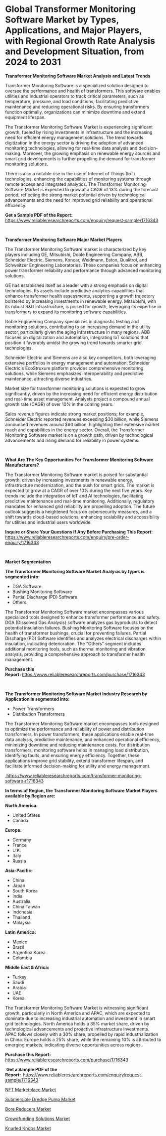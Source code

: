 <p><h1>Global Transformer Monitoring Software Market by Types, Applications, and Major Players, with Regional Growth Rate Analysis and Development Situation, from 2024 to 2031</h1></p><p><strong>Transformer Monitoring Software Market Analysis and Latest Trends</strong></p>
<p><p>Transformer Monitoring Software is a specialized solution designed to oversee the performance and health of transformers. This software enables utilities and industrial operators to track critical parameters, such as temperature, pressure, and load conditions, facilitating predictive maintenance and reducing operational risks. By ensuring transformers function optimally, organizations can minimize downtime and extend equipment lifespan.</p><p>The Transformer Monitoring Software Market is experiencing significant growth, fueled by rising investments in infrastructure and the increasing need for efficient energy management solutions. The trend towards digitization in the energy sector is driving the adoption of advanced monitoring technologies, allowing for real-time data analysis and decision-making. Moreover, the growing emphasis on renewable energy sources and smart grid developments is further propelling the demand for transformer monitoring solutions.</p><p>There is also a notable rise in the use of Internet of Things (IoT) technologies, enhancing the capabilities of monitoring systems through remote access and integrated analytics. The Transformer Monitoring Software Market is expected to grow at a CAGR of 13% during the forecast period, reflecting the strong market potential driven by technological advancements and the need for improved grid reliability and operational efficiency.</p></p>
<p><strong>Get a Sample PDF of the Report:&nbsp;</strong> <a href="https://www.reliableresearchreports.com/enquiry/request-sample/1716343?utm_campaign=5&utm_medium=2&utm_source=Github&utm_content=ia&utm_term=23102024&utm_id=transformer-monitoring-software">https://www.reliableresearchreports.com/enquiry/request-sample/1716343</a></p>
<p>&nbsp;</p>
<p><strong>Transformer Monitoring Software Major Market Players</strong></p>
<p><p>The Transformer Monitoring Software market is characterized by key players including GE, Mitsubishi, Doble Engineering Company, ABB, Schneider Electric, Siemens, Koncar, Weidmann, Eaton, Qualitrol, and Schweitzer Engineering Laboratories. These companies focus on enhancing power transformer reliability and performance through advanced monitoring solutions.</p><p>GE has established itself as a leader with a strong emphasis on digital technologies. Its assets include predictive analytics capabilities that enhance transformer health assessments, supporting a growth trajectory bolstered by increasing investments in renewable energy. Mitsubishi, with its robust R&D infrastructure, is poised for growth, leveraging its expertise in transformers to expand its monitoring software capabilities.</p><p>Doble Engineering Company specializes in diagnostic testing and monitoring solutions, contributing to an increasing demand in the utility sector, particularly given the aging infrastructure in many regions. ABB focuses on digitalization and automation, integrating IoT solutions that position it favorably amidst the growing trend towards smarter grid technologies.</p><p>Schneider Electric and Siemens are also key competitors, both leveraging extensive portfolios in energy management and automation. Schneider Electric's EcoStruxure platform provides comprehensive monitoring solutions, while Siemens emphasizes interoperability and predictive maintenance, attracting diverse industries.</p><p>Market size for transformer monitoring solutions is expected to grow significantly, driven by the increasing need for efficient energy distribution and real-time asset management. Analysts project a compound annual growth rate (CAGR) of over 10% in the coming years.</p><p>Sales revenue figures indicate strong market positions; for example, Schneider Electric reported revenues exceeding $30 billion, while Siemens announced revenues around $60 billion, highlighting their extensive market reach and capabilities in the energy sector. Overall, the Transformer Monitoring Software market is on a growth path, driven by technological advancements and rising demand for reliability in power systems.</p></p>
<p>&nbsp;</p>
<p><strong>What Are The Key Opportunities For Transformer Monitoring Software Manufacturers?</strong></p>
<p><p>The Transformer Monitoring Software market is poised for substantial growth, driven by increasing investments in renewable energy, infrastructure modernization, and the push for smart grids. The market is expected to grow at a CAGR of over 10% during the next five years. Key trends include the integration of IoT and AI technologies, facilitating predictive maintenance and real-time monitoring. Additionally, regulatory mandates for enhanced grid reliability are propelling adoption. The future outlook suggests a heightened focus on cybersecurity measures, and a shift towards cloud-based solutions, enhancing scalability and accessibility for utilities and industrial users worldwide.</p></p>
<p><strong>Inquire or Share Your Questions If Any Before Purchasing This Report:</strong> <a href="https://www.reliableresearchreports.com/enquiry/pre-order-enquiry/1716343?utm_campaign=5&utm_medium=2&utm_source=Github&utm_content=ia&utm_term=23102024&utm_id=transformer-monitoring-software">https://www.reliableresearchreports.com/enquiry/pre-order-enquiry/1716343</a></p>
<p>&nbsp;</p>
<p><strong>Market Segmentation</strong></p>
<p><strong>The Transformer Monitoring Software Market Analysis by types is segmented into:</strong></p>
<p><ul><li>DGA Software</li><li>Bushing Monitoring Software</li><li>Partial Discharge (PD) Software</li><li>Others</li></ul></p>
<p><p>The Transformer Monitoring Software market encompasses various specialized tools designed to enhance transformer performance and safety. DGA (Dissolved Gas Analysis) software analyzes gas byproducts to detect potential insulation failures. Bushing Monitoring Software focuses on the health of transformer bushings, crucial for preventing failures. Partial Discharge (PD) Software identifies and analyzes electrical discharges within insulation, indicating deterioration. The "Others" segment includes additional monitoring tools, such as thermal monitoring and vibration analysis, providing a comprehensive approach to transformer health management.</p></p>
<p><strong>Purchase this Report:&nbsp;</strong><a href="https://www.reliableresearchreports.com/purchase/1716343?utm_campaign=5&utm_medium=2&utm_source=Github&utm_content=ia&utm_term=23102024&utm_id=transformer-monitoring-software">https://www.reliableresearchreports.com/purchase/1716343</a></p>
<p>&nbsp;</p>
<p><strong>The Transformer Monitoring Software Market Industry Research by Application is segmented into:</strong></p>
<p><ul><li>Power Transformers</li><li>Distribution Transformers</li></ul></p>
<p><p>The Transformer Monitoring Software market encompasses tools designed to optimize the performance and reliability of power and distribution transformers. In power transformers, these applications enable real-time data analysis, predictive maintenance, and enhanced operational efficiency, minimizing downtime and reducing maintenance costs. For distribution transformers, monitoring software helps in managing load distribution, identifying faults, and ensuring energy efficiency. Together, these applications improve grid stability, extend transformer lifespan, and facilitate informed decision-making for utility and energy management.</p></p>
<p><a href="https://www.reliableresearchreports.com/transformer-monitoring-software-r1716343?utm_campaign=5&utm_medium=2&utm_source=Github&utm_content=ia&utm_term=23102024&utm_id=transformer-monitoring-software">&nbsp;https://www.reliableresearchreports.com/transformer-monitoring-software-r1716343</a></p>
<p><strong>In terms of Region, the Transformer Monitoring Software Market Players available by Region are:</strong></p>
<p>
    <p> <strong> North America: </strong>
        <ul>
            <li>United States</li>
            <li>Canada</li>
        </ul>
        </p> 
    <p> <strong> Europe: </strong>
        <ul>
            <li>Germany</li>
            <li>France</li>
            <li>U.K.</li>
            <li>Italy</li>
            <li>Russia</li>
        </ul>
        </p> 
    <p> <strong> Asia-Pacific: </strong>
        <ul>
            <li>China</li>
            <li>Japan</li>
            <li>South Korea</li>
            <li>India</li>
            <li>Australia</li>
            <li>China Taiwan</li>
            <li>Indonesia</li>
            <li>Thailand</li>
            <li>Malaysia</li>
        </ul>
        </p> 
    <p> <strong> Latin America: </strong>
        <ul>
            <li>Mexico</li>
            <li>Brazil</li>
            <li>Argentina Korea</li>
            <li>Colombia</li>
        </ul>
        </p> 
    <p> <strong> Middle East & Africa: </strong>
        <ul>
            <li>Turkey</li>
            <li>Saudi</li>
            <li>Arabia</li>
            <li>UAE</li>
            <li>Korea</li>
        </ul>
    </p>
    </p>
<p><p>The Transformer Monitoring Software Market is witnessing significant growth, particularly in North America and APAC, which are expected to dominate due to increasing industrial automation and investment in smart grid technologies. North America holds a 35% market share, driven by technological advancements and proactive infrastructure investments. APAC follows closely with a 30% share, propelled by rapid industrialization in China. Europe holds a 25% share, while the remaining 10% is attributed to emerging markets, indicating diverse opportunities across regions.</p></p>
<p><strong>Purchase this Report: </strong><a href="https://www.reliableresearchreports.com/purchase/1716343?utm_campaign=5&utm_medium=2&utm_source=Github&utm_content=ia&utm_term=23102024&utm_id=transformer-monitoring-software">https://www.reliableresearchreports.com/purchase/1716343</a></p>
<p>&nbsp;<strong>Get a Sample PDF of the Report:&nbsp;&nbsp;</strong><a href="https://www.reliableresearchreports.com/enquiry/request-sample/1716343?utm_campaign=5&utm_medium=2&utm_source=Github&utm_content=ia&utm_term=23102024&utm_id=transformer-monitoring-software">https://www.reliableresearchreports.com/enquiry/request-sample/1716343</a></p>
<p><strong></strong></p>
<p><p><a href="https://www.linkedin.com/pulse/nft-marketplace-industry-sector-new-technologies-market-impact-rc6nc?utm_campaign=5&utm_medium=2&utm_source=Github&utm_content=ia&utm_term=23102024&utm_id=transformer-monitoring-software">NFT Marketplace Market</a></p><p><a href="https://github.com/sumonsky0m/Market-Research-Report-List-1/blob/main/submersible-dredge-pump-market.md?utm_campaign=5&utm_medium=2&utm_source=Github&utm_content=ia&utm_term=23102024&utm_id=transformer-monitoring-software">Submersible Dredge Pump Market</a></p><p><a href="https://issuu.com/reportprime-2/docs/bore-reducers-market-size-2030.pptx_a20ecdfafd80a9?utm_campaign=5&utm_medium=2&utm_source=Github&utm_content=ia&utm_term=23102024&utm_id=transformer-monitoring-software">Bore Reducers Market</a></p><p><a href="https://www.linkedin.com/pulse/global-perspectives-crowdfunding-solutions-market-trends-challenges-mqydc?utm_campaign=5&utm_medium=2&utm_source=Github&utm_content=ia&utm_term=23102024&utm_id=transformer-monitoring-software">Crowdfunding Solutions Market</a></p><p><a href="https://issuu.com/reportprime-2/docs/knurled-knobs-market-size-2030.pptx_c859bf875de03d?utm_campaign=5&utm_medium=2&utm_source=Github&utm_content=ia&utm_term=23102024&utm_id=transformer-monitoring-software">Knurled Knobs Market</a></p></p>